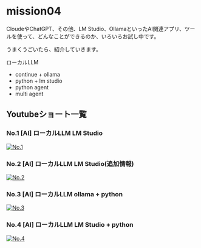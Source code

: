 # mission04

CloudeやChatGPT、その他、LM Studio、OllamaといったAI関連アプリ、ツールを使って、どんなことができるのか、いろいろお試し中です。

うまくうごいたら、紹介していきます。


ローカルLLM
- continue + ollama
- python + lm studio
- python agent
- multi agent

## Youtubeショート一覧
### No.1 [AI] ローカルLLM LM Studio

[![No.1](https://img.youtube.com/vi/xxxx/maxresdefault.jpg)](https://youtube.com/shorts/xxxx)


### No.2 [AI] ローカルLLM LM Studio(追加情報)

[![No.2](https://img.youtube.com/vi/xxxx/maxresdefault.jpg)](https://youtube.com/shorts/xxxx)


### No.3 [AI] ローカルLLM ollama + python

[![No.3](https://img.youtube.com/vi/xxxx/maxresdefault.jpg)](https://youtube.com/shorts/xxxx)


### No.4 [AI] ローカルLLM LM Studio + python

[![No.4](https://img.youtube.com/vi/xxxx/maxresdefault.jpg)](https://youtube.com/shorts/xxxx)


